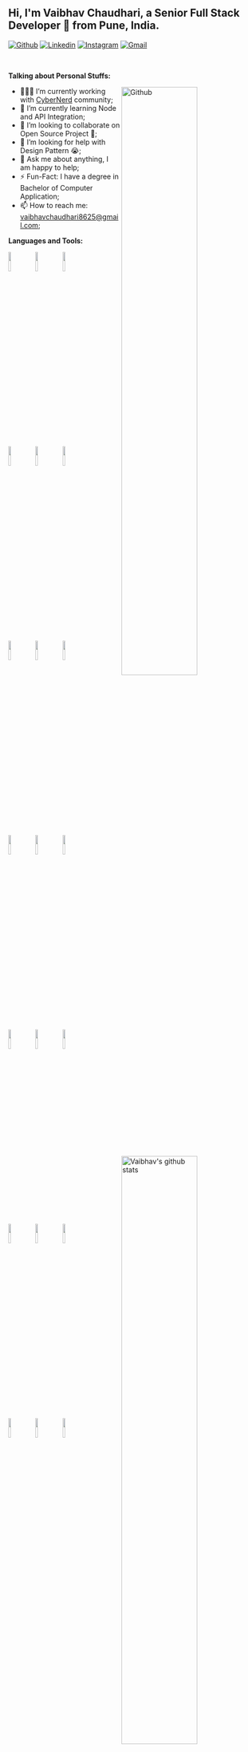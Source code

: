<!-- Your title -->
## Hi, I'm Vaibhav Chaudhari, a Senior Full Stack Developer 🚀 from Pune, India.

<!-- Your badges
You can use the website to generate badges: https://shields.io/
-->

[![Github](https://img.shields.io/badge/-Github-000?style=flat&logo=Github&logoColor=white)](https://github.com/ddarkclay)
[![Linkedin](https://img.shields.io/badge/-LinkedIn-blue?style=flat&logo=Linkedin&logoColor=white)](https://www.linkedin.com/in/vaibhavchaudhari8625/)
[![Instagram](https://img.shields.io/badge/-Instagram-c13584?style=flat&labelColor=c13584&logo=instagram&logoColor=white)](https://www.instagram.com/vaibhav_verbose/)
[![Gmail](https://img.shields.io/badge/-Gmail-c14438?style=flat&logo=Gmail&logoColor=white)](mailto:vaibhavchaudhari8625@gmail.com)

&nbsp;

<!-- Talking about you -->
**Talking about Personal Stuffs:**

<!-- Any image aligned to the right. Beware the width -->
<img width="55%" align="right" alt="Github" src="https://raw.githubusercontent.com/onimur/.github/master/.resources/git-header.svg" />

- 👨🏽‍💻 I’m currently working with [CyberNerd](https://github.com/CyberNerd404) community;
- 🌱 I’m currently learning Node and API Integration; 
- 👯 I’m looking to collaborate on Open Source Project 🤝;
- 🤔 I’m looking for help with Design Pattern 😭;
- 💬 Ask me about anything, I am happy to help;
- ⚡️ Fun-Fact: I have a degree in Bachelor of Computer Application;
- 📫 How to reach me: vaibhavchaudhari8625@gmail.com;

**Languages and Tools:** 

<!-- Your github readme stats
You can use this api: https://github.com/anuraghazra/github-readme-stats
-->
<p>
  <a href="https://github.com/ddarkclay">
    <img width="55%" align="right" alt="Vaibhav's github stats" src="https://github-readme-stats.vercel.app/api?username=ddarkclay&show_icons=true&hide_border=true" />
  </a>
  
  <!-- Your languages and tools. Be careful with the alignment. 
  You can use this sites to get logos: https://www.vectorlogo.zone or https://simpleicons.org/
  -->
  <code><img width="10%" src="https://www.vectorlogo.zone/logos/reactjs/reactjs-ar21~bgwhite.svg"></code>
  <code><img width="10%" src="https://www.vectorlogo.zone/logos/nextjs/nextjs-ar21~bgwhite.svg"></code>
  <code><img width="10%" src="https://www.vectorlogo.zone/logos/javascript/javascript-ar21~bgwhite.svg"></code>
  <br />
  <code><img width="10%" src="https://www.vectorlogo.zone/logos/nodejs/nodejs-ar21~bgwhite.svg"></code>
  <code><img width="10%" src="https://www.vectorlogo.zone/logos/typescriptlang/typescriptlang-ar21~bgwhite.svg"></code>
  <code><img width="10%" src="https://www.vectorlogo.zone/logos/mongodb/mongodb-ar21~bgwhite.svg"></code>
  <br />
  <code><img width="10%" src="https://www.vectorlogo.zone/logos/amazon_aws/amazon_aws-ar21~bgwhite.svg"></code>
  <code><img width="10%" src="https://www.vectorlogo.zone/logos/git-scm/git-scm-ar21~bgwhite.svg"></code>
  <code><img width="10%" src="https://www.vectorlogo.zone/logos/vitejsdev/vitejsdev-ar21~bgwhite.svg"></code>
  <br />
  <code><img width="10%" src="https://www.vectorlogo.zone/logos/python/python-ar21~bgwhite.svg"></code>
  <code><img width="10%" src="https://www.vectorlogo.zone/logos/djangoproject/djangoproject-ar21~bgwhite.svg"></code>
  <code><img width="10%" src="https://www.vectorlogo.zone/logos/android/android-ar21~bgwhite.svg"></code>
  <br />
  <code><img width="10%" src="https://www.vectorlogo.zone/logos/angular/angular-ar21~bgwhite.svg"></code>
  <code><img width="10%" src="https://www.vectorlogo.zone/logos/json/json-ar21~bgwhite.svg"></code>
  <code><img width="10%" src="https://www.vectorlogo.zone/logos/auth0/auth0-ar21~bgwhite.svg"></code>
  <br />
  <code><img width="10%" src="https://www.vectorlogo.zone/logos/reactjs/reactjs-ar21~bgwhite.svg"></code>
  <code><img width="10%" src="https://www.vectorlogo.zone/logos/postgresql/postgresql-ar21~bgwhite.svg"></code>
  <code><img width="10%" src="https://www.vectorlogo.zone/logos/socketio/socketio-ar21~bgwhite.svg"></code>
  <br />
  <code><img width="10%" src="https://www.vectorlogo.zone/logos/git-scm/git-scm-ar21~bgwhite.svg"></code>
  <code><img width="10%" src="https://www.vectorlogo.zone/logos/getpostman/getpostman-ar21~bgwhite.svg"></code>
  <code><img width="10%" src="https://www.vectorlogo.zone/logos/gnu_bash/gnu_bash-ar21~bgwhite.svg"></code>
</p>

<!-- Your hits or visitors
site: http://hits.dwyl.com or https://visitor-badge.glitch.me
Both apis are in trouble due to the number of requests, if you know any other to register visitors, great
-->
<!-- <p align="center">
  <a href="http://hits.dwyl.com/onimur/onimur" target="_blank">
    <img align="center" alt="HitCount" src="http://hits.dwyl.com/onimur/ddarkclay.svg" />
  </a>
    <img align="center" alt="visitors" src="https://visitor-badge.glitch.me/badge?page_id=ddarkclay.onimur" />
</p>

---
-->

<!-- Its main projects -->
<!-- <p align="center">
  <a href="https://github.com/ddarkclay/handle-path-oz">
    <img align="center" src="https://github-readme-stats.vercel.app/api/pin/?username=ddarkclay&repo=handle-path-oz" />
  </a>
  <a href="https://github.com/ddarkclay/circleci-github-changelog-generator">
    <img align="center" src="https://github-readme-stats.vercel.app/api/pin/?username=ddarkclay&repo=circleci-github-changelog-generator" />
  </a>
</p> -->
